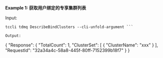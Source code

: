 **Example 1: 获取用户绑定的专享集群列表**



Input: 

```
tccli tdmq DescribeBindClusters --cli-unfold-argument ```

Output: 
```
{
    "Response": {
        "TotalCount": 1,
        "ClusterSet": [
            {
                "ClusterName": "xxx"
            }
        ],
        "RequestId": "32a34a4c-58a8-445f-80ff-7152399b18f7"
    }
}
```

